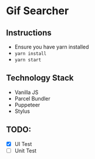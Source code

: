 # Gif Searcher

## Instructions
* Ensure you have yarn installed
* `yarn install`
* `yarn start`

## Technology Stack

* Vanilla JS
* Parcel Bundler
* Puppeteer
* Stylus

## TODO:

* [x] UI Test
* [ ] Unit Test
